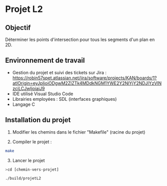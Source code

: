 # Projet L2
## Objectif
Déterminer les points d'intersection pour tous les segments d'un plan en 2D.

## Environnement de travail
- Gestion du projet et suivi des tickets sur Jira :
https://robin57spet.atlassian.net/jira/software/projects/KAN/boards/1?atlOrigin=eyJpIjoiODgwM2ZlZTk4MDdkNGM1YWE2Y2NlYjY2NDJlYzVlNzciLCJwIjoiaiJ9
- IDE utilisé Visual Studio Code
- Librairies employées : SDL (interfaces graphiques)
- Langage C

## Installation du projet
1. Modifier les chemins dans le fichier "Makefile" (racine du projet)

2. Compiler le projet :
```bash
make
```

3. Lancer le projet
```bash
>cd [chemin-vers-projet]
```

```bash
./build/projetL2
```

